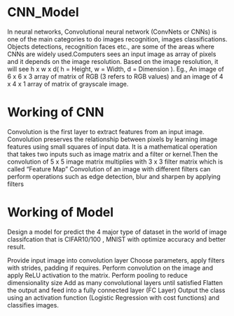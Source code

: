 # CNN_Model

In neural networks, Convolutional neural network (ConvNets or CNNs) is one of the main categories to do images recognition, images classifications. Objects detections, recognition faces etc., are some of the areas where CNNs are widely used.Computers sees an input image as array of pixels and it depends on the image resolution. Based on the image resolution, it will see h x w x d( h = Height, w = Width, d = Dimension ). Eg., An image of 6 x 6 x 3 array of matrix of RGB (3 refers to RGB values) and an image of 4 x 4 x 1 array of matrix of grayscale image.

# Working of CNN 
Convolution is the first layer to extract features from an input image. Convolution preserves the relationship between pixels by learning image features using small squares of input data. It is a mathematical operation that takes two inputs such as image matrix and a filter or kernel.Then the convolution of 5 x 5 image matrix multiplies with 3 x 3 filter matrix which is called “Feature Map” Convolution of an image with different filters can perform operations such as edge detection, blur and sharpen by applying filters

# Working of Model
Design a model for predict the 4 major type of dataset in the world of image classifcation that is CIFAR10/100 , MNIST  with optimize accuracy and better result.
 
Provide input image into convolution layer
Choose parameters, apply filters with strides, padding if requires. 
Perform convolution on the image and apply ReLU activation to the matrix.
Perform pooling to reduce dimensionality size
Add as many convolutional layers until satisfied
Flatten the output and feed into a fully connected layer (FC Layer)
Output the class using an activation function (Logistic Regression with cost functions) and classifies images.
